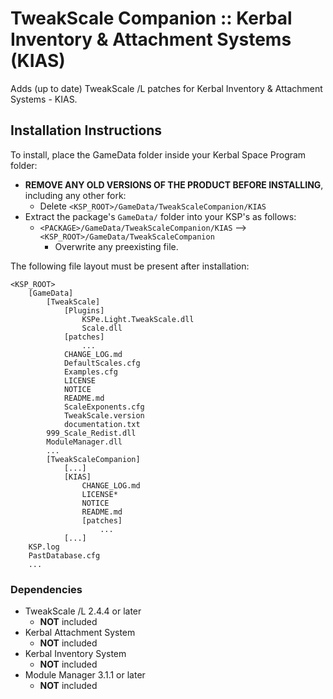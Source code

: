 # TweakScale Companion :: Kerbal Inventory & Attachment Systems (KIAS)

Adds (up to date) TweakScale /L patches for Kerbal Inventory & Attachment Systems - KIAS.


## Installation Instructions

To install, place the GameData folder inside your Kerbal Space Program folder:

* **REMOVE ANY OLD VERSIONS OF THE PRODUCT BEFORE INSTALLING**, including any other fork:
	+ Delete `<KSP_ROOT>/GameData/TweakScaleCompanion/KIAS`
* Extract the package's `GameData/` folder into your KSP's as follows:
	+ `<PACKAGE>/GameData/TweakScaleCompanion/KIAS` --> `<KSP_ROOT>/GameData/TweakScaleCompanion`
		- Overwrite any preexisting file.

The following file layout must be present after installation:

```
<KSP_ROOT>
	[GameData]
		[TweakScale]
			[Plugins]
				KSPe.Light.TweakScale.dll
				Scale.dll
			[patches]
				...
			CHANGE_LOG.md
			DefaultScales.cfg
			Examples.cfg
			LICENSE
			NOTICE
			README.md
			ScaleExponents.cfg
			TweakScale.version
			documentation.txt
		999_Scale_Redist.dll
		ModuleManager.dll
		...
		[TweakScaleCompanion]
			[...]
			[KIAS]
				CHANGE_LOG.md
				LICENSE*
				NOTICE
				README.md
				[patches]
					...
			[...]
	KSP.log
	PastDatabase.cfg
	...
```


### Dependencies

* TweakScale /L 2.4.4 or later
	+ **NOT** included
* Kerbal Attachment System
	+ **NOT** included 
* Kerbal Inventory System
	+ **NOT** included 
* Module Manager 3.1.1 or later
	+ **NOT** included

